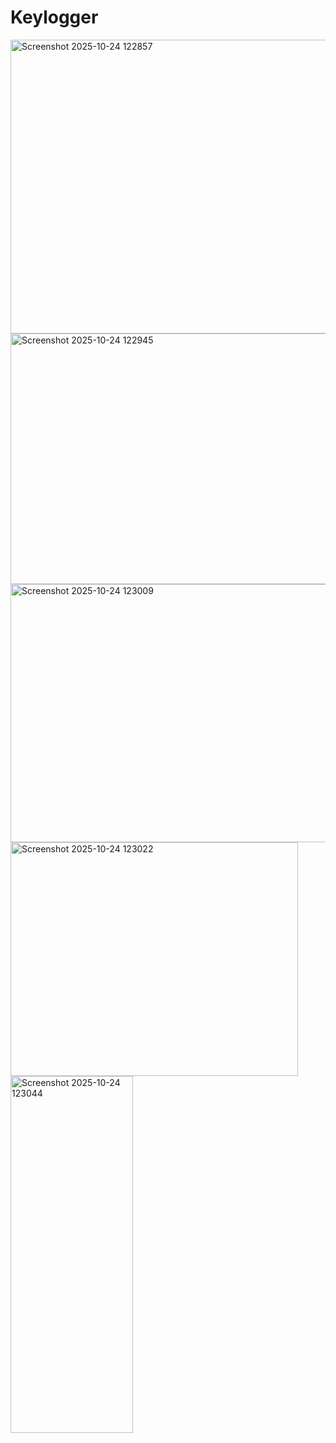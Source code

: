 # Keylogger
<img width="739" height="470" alt="Screenshot 2025-10-24 122857" src="https://github.com/user-attachments/assets/9a27bfc8-4b29-427d-9e90-2ca2887163f9" />
<img width="997" height="401" alt="Screenshot 2025-10-24 122945" src="https://github.com/user-attachments/assets/424e2ab8-15a6-41e6-9e68-6e6ed0b6abf4" />
<img width="515" height="413" alt="Screenshot 2025-10-24 123009" src="https://github.com/user-attachments/assets/b4effa0a-f4de-40a4-8b86-ab4a4723af3a" />
<img width="460" height="374" alt="Screenshot 2025-10-24 123022" src="https://github.com/user-attachments/assets/86d34983-520c-4e5e-9fab-66a453f8e890" />
<img width="196" height="571" alt="Screenshot 2025-10-24 123044" src="https://github.com/user-attachments/assets/fe255a06-f16e-475c-849b-c1efd60dc44c" />





